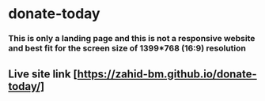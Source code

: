 # donate-today

### This is only a landing page and this is not a responsive website and best fit for the screen size of 1399*768 (16:9) resolution

## Live site link [https://zahid-bm.github.io/donate-today/]

